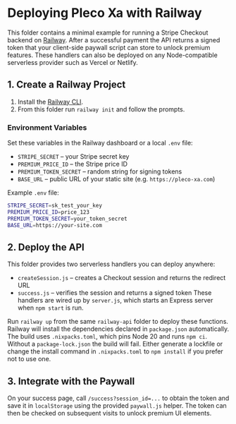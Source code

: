 # Deploying Pleco Xa with Railway

This folder contains a minimal example for running a Stripe Checkout backend on
[Railway](https://railway.app/). After a successful payment the API returns a
signed token that your client-side paywall script can store to unlock premium
features. These handlers can also be deployed on any Node-compatible
serverless provider such as Vercel or Netlify.

## 1. Create a Railway Project


1. Install the [Railway CLI](https://docs.railway.app/cli/install).
2. From this folder run `railway init` and follow the prompts.


### Environment Variables

Set these variables in the Railway dashboard or a local `.env` file:

- `STRIPE_SECRET` – your Stripe secret key
- `PREMIUM_PRICE_ID` – the Stripe price ID
- `PREMIUM_TOKEN_SECRET` – random string for signing tokens
- `BASE_URL` – public URL of your static site (e.g. `https://pleco-xa.com`)

Example `.env` file:

```bash
STRIPE_SECRET=sk_test_your_key
PREMIUM_PRICE_ID=price_123
PREMIUM_TOKEN_SECRET=your_token_secret
BASE_URL=https://your-site.com
```

## 2. Deploy the API

This folder provides two serverless handlers you can deploy anywhere:

- `createSession.js` – creates a Checkout session and returns the redirect URL
- `success.js` – verifies the session and returns a signed token
These handlers are wired up by `server.js`, which starts an Express server when
`npm start` is run.

Run `railway up` from the same `railway-api` folder to deploy these functions.
Railway will install the dependencies declared in `package.json` automatically.
The build uses `.nixpacks.toml`, which pins Node 20 and runs `npm ci`. Without a `package-lock.json` the build will fail. Either generate a lockfile or change the install command in `.nixpacks.toml` to `npm install` if you prefer not to use one.



## 3. Integrate with the Paywall

On your success page, call `/success?session_id=...` to obtain the token and save
it in `localStorage` using the provided `paywall.js` helper. The token can then
be checked on subsequent visits to unlock premium UI elements.

